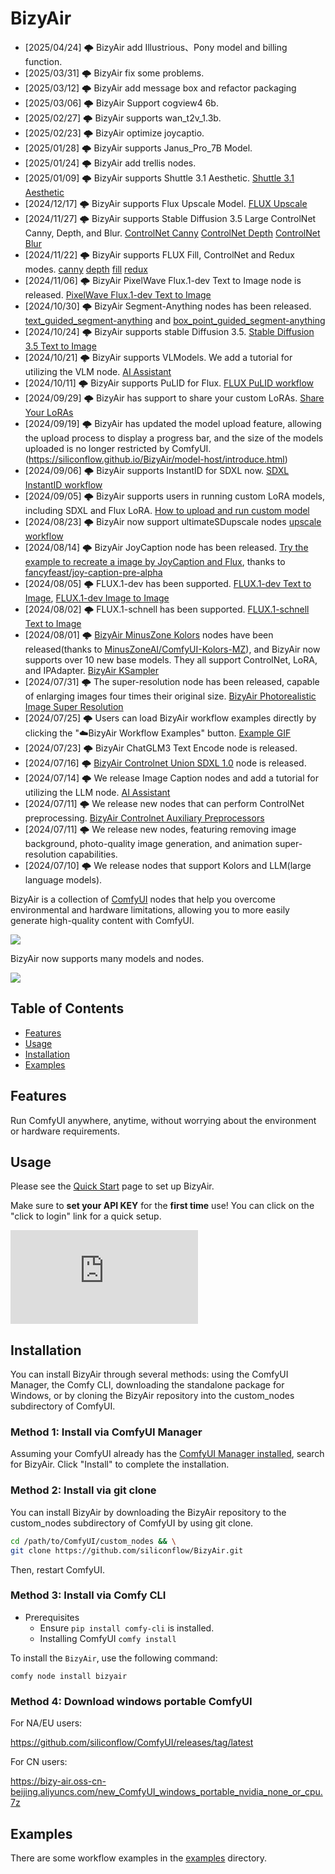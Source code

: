 # BizyAir
- [2025/04/24] 🌩️ BizyAir add Illustrious、Pony model and billing function.
- [2025/03/31] 🌩️ BizyAir fix some problems.
- [2025/03/12] 🌩️ BizyAir add message box and refactor packaging
- [2025/03/06] 🌩️ BizyAir Support cogview4 6b.
- [2025/02/27] 🌩️ BizyAir supports wan_t2v_1.3b.
- [2025/02/23] 🌩️ BizyAir optimize joycaptio.
- [2025/01/28] 🌩️ BizyAir supports Janus_Pro_7B Model.
- [2025/01/24] 🌩️ BizyAir add trellis nodes.
- [2025/01/09] 🌩️ BizyAir supports Shuttle 3.1 Aesthetic. [Shuttle 3.1 Aesthetic](./examples/bizyair-shuttleai_shuttle_3_1_aesthetic.json)
- [2024/12/17] 🌩️ BizyAir supports Flux Upscale Model. [FLUX Upscale](./examples/bizyair-flux1-upscale.json)
- [2024/11/27] 🌩️ BizyAir supports Stable Diffusion 3.5 Large ControlNet Canny, Depth, and Blur. [ControlNet Canny](./examples/bizyair_sd3_5_canny.json) [ControlNet Depth](./examples/bizyair_sd3_5_depth.json) [ControlNet Blur](./examples/bizyair_sd3_5_blur.json)
- [2024/11/22] 🌩️ BizyAir supports FLUX Fill, ControlNet and Redux modes. [canny](./examples/bizyair-flux1-tools-canny.json) [depth](./examples/bizyair-flux1-tools-depth.json) [fill](./examples/bizyair-flux-fill1-inpaint.json) [redux](./examples/bizyair-flux1-tools-redux.json)
- [2024/11/06] 🌩️ BizyAir PixelWave Flux.1-dev Text to Image node is released. [PixelWave Flux.1-dev Text to Image](./examples/bizyair_flux_pixelwave_txt2img.json)
- [2024/10/30] 🌩️ BizyAir Segment-Anything nodes has been released. [text_guided_segment-anything](./examples/bizyair_text_guided_segment-anything.json) and [box_point_guided_segment-anything](./examples/bizyair_box_point_guided_segment-anything.json)
- [2024/10/24] 🌩️ BizyAir supports stable Diffusion 3.5. [Stable Diffusion 3.5 Text to Image](./examples/bizyair_sd3_5_txt2img.json)
- [2024/10/21] 🌩️ BizyAir supports VLModels. We add a tutorial for utilizing the VLM node. [AI Assistant](https://siliconflow.github.io/BizyAir/ai-assistants/introduce.html)
- [2024/10/11] 🌩️ BizyAir supports PuLID for Flux. [FLUX PuLID workflow](./examples/bizyair_flux_pulid.json)
- [2024/09/29] 🌩️ BizyAir has support to share your custom LoRAs. [Share Your LoRAs](http://bizyair.siliconflow.cn/model-host/sharemodel.html)
- [2024/09/19] 🌩️ BizyAir has updated the model upload feature, allowing the upload process to display a progress bar, and the size of the models uploaded is no longer restricted by ComfyUI. (https://siliconflow.github.io/BizyAir/model-host/introduce.html)
- [2024/09/06] 🌩️ BizyAir supports InstantID for SDXL now. [SDXL InstantID workflow](./examples/bizyair_sdxl_InstantID_basic.json)
- [2024/09/05] 🌩️ BizyAir supports users in running custom LoRA models, including SDXL and Flux LoRA. [How to upload and run custom model](https://siliconflow.github.io/BizyAir/model-host/introduce.html)
- [2024/08/23] 🌩️ BizyAir now support ultimateSDupscale nodes [upscale workflow](./examples/bizyair_ultimate_sd_upscale.json)
- [2024/08/14] 🌩️ BizyAir JoyCaption node has been released. [Try the example to recreate a image by JoyCaption and Flux](./examples/bizyair_flux_joycaption_img2img_workflow.json), thanks to [fancyfeast/joy-caption-pre-alpha](https://huggingface.co/spaces/fancyfeast/joy-caption-pre-alpha)
- [2024/08/05] 🌩️ FLUX.1-dev has been supported. [FLUX.1-dev Text to Image](./examples/bizyair_flux_dev_workflow.json), [FLUX.1-dev Image to Image](./examples/bizyair_flux_img2img_workflow.json)
- [2024/08/02] 🌩️ FLUX.1-schnell has been supported. [FLUX.1-schnell Text to Image](./examples/bizyair_flux_schnell_workflow.json)
- [2024/08/01] 🌩️  [BizyAir MinusZone Kolors](https://siliconflow.github.io/BizyAir/kolors/introduce.html) nodes have been released(thanks to [MinusZoneAI/ComfyUI-Kolors-MZ](https://github.com/MinusZoneAI/ComfyUI-Kolors-MZ)), and BizyAir now supports over 10 new base models. They all support ControlNet, LoRA, and IPAdapter. [BizyAir KSampler](https://siliconflow.github.io/BizyAir/ksampler/introduce.html)
- [2024/07/31] 🌩️ The super-resolution node has been released, capable of enlarging images four times their original size. [BizyAir Photorealistic Image Super Resolution](https://siliconflow.github.io/BizyAir/others/index.html#bizyair-photorealistic-image-super-resolution)
- [2024/07/25] 🌩️ Users can load BizyAir workflow examples directly by clicking the "☁️BizyAir Workflow Examples" button. [Example GIF](https://docs.bizyair.cn/)
- [2024/07/23] 🌩️ BizyAir ChatGLM3 Text Encode node is released.
- [2024/07/16] 🌩️ [BizyAir Controlnet Union SDXL 1.0](https://siliconflow.github.io/BizyAir/controlnet-union/introduce.html) node is released.
- [2024/07/14] 🌩️ We release Image Caption nodes and add a tutorial for utilizing the LLM node. [AI Assistant](https://siliconflow.github.io/BizyAir/ai-assistants/introduce.html)
- [2024/07/11] 🌩️ We release new nodes that can perform ControlNet preprocessing. [BizyAir Controlnet Auxiliary Preprocessors](https://siliconflow.github.io/BizyAir/controlnet-preprocessor/introduce.html)
- [2024/07/11] 🌩️ We release new nodes, featuring removing image background, photo-quality image generation, and animation super-resolution capabilities.
- [2024/07/10] 🌩️ We release nodes that support Kolors and LLM(large language models).

BizyAir is a collection of [ComfyUI](https://github.com/comfyanonymous/ComfyUI) nodes that help you overcome environmental and hardware limitations, allowing you to more easily generate high-quality content with ComfyUI.

![](https://docs.bizyair.cn/)

BizyAir now supports many models and nodes.

![](https://docs.bizyair.cn/)


## Table of Contents

- [Features](#features)
- [Usage](#usage)
- [Installation](#installation)
- [Examples](#examples)


## Features

Run ComfyUI anywhere, anytime, without worrying about the environment or hardware requirements.

## Usage

Please see the [Quick Start](https://docs.bizyair.cn/guides/install.html) page to set up BizyAir.

Make sure to **set your API KEY** for the **first time** use! You can click on the "click to login" link for a quick setup.

![](https://docs.bizyair.cn/guides/signin.html)

## Installation

You can install BizyAir through several methods: using the ComfyUI Manager, the Comfy CLI, downloading the standalone package for Windows, or by cloning the BizyAir repository into the custom_nodes subdirectory of ComfyUI.

### Method 1: Install via ComfyUI Manager

Assuming your ComfyUI already has the [ComfyUI Manager installed](https://github.com/ltdrdata/ComfyUI-Manager?tab=readme-ov-file#installation), search for BizyAir. Click "Install" to complete the installation.


### Method 2: Install via git clone

You can install BizyAir by downloading the BizyAir repository to the custom_nodes subdirectory of ComfyUI by using git clone.

```bash
cd /path/to/ComfyUI/custom_nodes && \
git clone https://github.com/siliconflow/BizyAir.git
```

Then, restart ComfyUI.

### Method 3: Install via Comfy CLI

- Prerequisites
    - Ensure `pip install comfy-cli` is installed.
    - Installing ComfyUI `comfy install`

To install the `BizyAir`, use the following command:

```shell
comfy node install bizyair
```


### Method 4: Download windows portable ComfyUI

For NA/EU users:

https://github.com/siliconflow/ComfyUI/releases/tag/latest

For CN users:

https://bizy-air.oss-cn-beijing.aliyuncs.com/new_ComfyUI_windows_portable_nvidia_none_or_cpu.7z


## Examples

There are some workflow examples in the [examples](./examples) directory.
